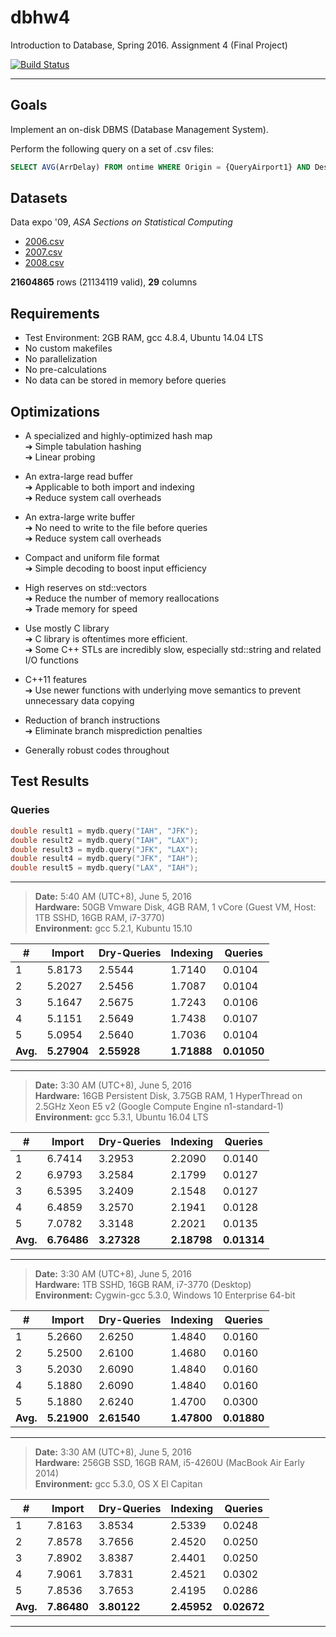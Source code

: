 # dbhw4

Introduction to Database, Spring 2016. Assignment 4 (Final Project)

[![Build Status](https://travis-ci.com/lnishan/dbhw4.svg?token=zyWYRz96q11zafMJcoGG&branch=master)](https://travis-ci.com/lnishan/dbhw4)

---


## Goals

Implement an on-disk DBMS (Database Management System).

Perform the following query on a set of .csv files:

```SQL
SELECT AVG(ArrDelay) FROM ontime WHERE Origin = {QueryAirport1} AND Dest = {QueryAirport2};
```


## Datasets

Data expo '09, *ASA Sections on Statistical Computing* 

* [2006.csv](http://stat-computing.org/dataexpo/2009/2006.csv.bz2)  
* [2007.csv](http://stat-computing.org/dataexpo/2009/2007.csv.bz2)  
* [2008.csv](http://stat-computing.org/dataexpo/2009/2008.csv.bz2)

**21604865** rows (21134119 valid), **29** columns


## Requirements

* Test Environment: 2GB RAM, gcc 4.8.4, Ubuntu 14.04 LTS
* No custom makefiles
* No parallelization
* No pre-calculations
* No data can be stored in memory before queries


## Optimizations

* A specialized and highly-optimized hash map  
➔ Simple tabulation hashing  
➔ Linear probing  

* An extra-large read buffer  
➔ Applicable to both import and indexing  
➔ Reduce system call overheads

* An extra-large write buffer  
➔ No need to write to the file before queries  
➔ Reduce system call overheads

* Compact and uniform file format  
➔ Simple decoding to boost input efficiency  

* High reserves on std::vectors  
➔ Reduce the number of memory reallocations  
➔ Trade memory for speed  

* Use mostly C library  
➔ C library is oftentimes more efficient.  
➔ Some C++ STLs are incredibly slow, especially std::string and related I/O functions

* C++11 features  
➔ Use newer functions with underlying move semantics to prevent unnecessary data copying  

* Reduction of branch instructions  
➔ Eliminate branch misprediction penalties  

* Generally robust codes throughout


## Test Results

### Queries

```cpp
double result1 = mydb.query("IAH", "JFK");
double result2 = mydb.query("IAH", "LAX");
double result3 = mydb.query("JFK", "LAX");
double result4 = mydb.query("JFK", "IAH");
double result5 = mydb.query("LAX", "IAH");
```

---

> **Date:** 5:40 AM (UTC+8), June 5, 2016  
> **Hardware:** 50GB Vmware Disk, 4GB RAM, 1 vCore (Guest VM, Host: 1TB SSHD, 16GB RAM, i7-3770)  
> **Environment:** gcc 5.2.1, Kubuntu 15.10

| # | Import | Dry-Queries | Indexing | Queries |
| --- | --- | --- | --- | --- |
| 1 | 5.8173 | 2.5544 | 1.7140 | 0.0104 |
| 2 | 5.2027 | 2.5456 | 1.7087 | 0.0104 |
| 3 | 5.1647 | 2.5675 | 1.7243 | 0.0106 |
| 4 | 5.1151 | 2.5649 | 1.7438 | 0.0107 |
| 5 | 5.0954 | 2.5640 | 1.7036 | 0.0104 |
| **Avg.** | **5.27904** | **2.55928** | **1.71888** | **0.01050** |

---

> **Date:** 3:30 AM (UTC+8), June 5, 2016  
> **Hardware:** 16GB Persistent Disk, 3.75GB RAM, 1 HyperThread on 2.5GHz Xeon E5 v2 (Google Compute Engine n1-standard-1)  
> **Environment:** gcc 5.3.1, Ubuntu 16.04 LTS

| # | Import | Dry-Queries | Indexing | Queries |
| --- | --- | --- | --- | --- |
| 1 | 6.7414 | 3.2953 | 2.2090 | 0.0140 |
| 2 | 6.9793 | 3.2584 | 2.1799 | 0.0127 |
| 3 | 6.5395 | 3.2409 | 2.1548 | 0.0127 |
| 4 | 6.4859 | 3.2570 | 2.1941 | 0.0128 |
| 5 | 7.0782 | 3.3148 | 2.2021 | 0.0135 |
| **Avg.** | **6.76486** | **3.27328** | **2.18798** | **0.01314** |

---

> **Date:** 3:30 AM (UTC+8), June 5, 2016  
> **Hardware:** 1TB SSHD, 16GB RAM, i7-3770 (Desktop)  
> **Environment:** Cygwin-gcc 5.3.0, Windows 10 Enterprise 64-bit

| # | Import | Dry-Queries | Indexing | Queries |
| --- | --- | --- | --- | --- |
| 1 | 5.2660 | 2.6250 | 1.4840 | 0.0160 |
| 2 | 5.2500 | 2.6100 | 1.4680 | 0.0160 |
| 3 | 5.2030 | 2.6090 | 1.4840 | 0.0160 |
| 4 | 5.1880 | 2.6090 | 1.4840 | 0.0160 |
| 5 | 5.1880 | 2.6240 | 1.4700 | 0.0300 |
| **Avg.** | **5.21900** | **2.61540** | **1.47800** | **0.01880** |

---

> **Date:** 3:30 AM (UTC+8), June 5, 2016  
> **Hardware:** 256GB SSD, 16GB RAM, i5-4260U (MacBook Air Early 2014)  
> **Environment:** gcc 5.3.0, OS X El Capitan

| # | Import | Dry-Queries | Indexing | Queries |
| --- | --- | --- | --- | --- |
| 1 | 7.8163 | 3.8534 | 2.5339 | 0.0248 |
| 2 | 7.8578 | 3.7656 | 2.4520 | 0.0250 |
| 3 | 7.8902 | 3.8387 | 2.4401 | 0.0250 |
| 4 | 7.9061 | 3.7831 | 2.4521 | 0.0302 |
| 5 | 7.8536 | 3.7653 | 2.4195 | 0.0286 |
| **Avg.** | **7.86480** | **3.80122** | **2.45952** | **0.02672** |

---

